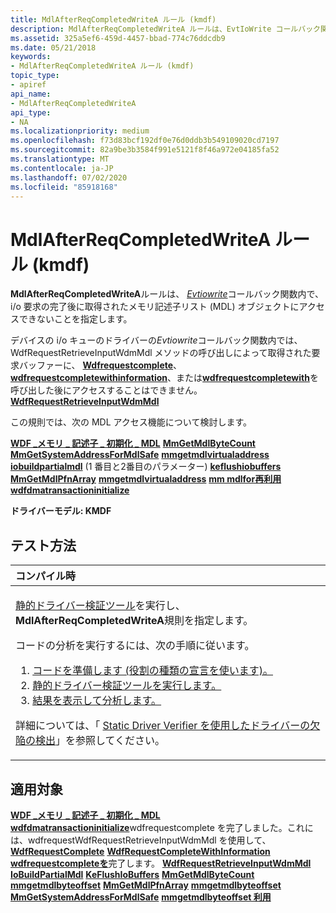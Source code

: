 ```yaml
---
title: MdlAfterReqCompletedWriteA ルール (kmdf)
description: MdlAfterReqCompletedWriteA ルールは、EvtIoWrite コールバック関数内で、i/o 要求の完了後に取得されたメモリ記述子リスト (MDL) オブジェクトにアクセスできないことを指定します。
ms.assetid: 325a5ef6-459d-4457-bbad-774c76ddcdb9
ms.date: 05/21/2018
keywords:
- MdlAfterReqCompletedWriteA ルール (kmdf)
topic_type:
- apiref
api_name:
- MdlAfterReqCompletedWriteA
api_type:
- NA
ms.localizationpriority: medium
ms.openlocfilehash: f73d83bcf192df0e76d0ddb3b549109020cd7197
ms.sourcegitcommit: 82a9be3b3584f991e5121f8f46a972e04185fa52
ms.translationtype: MT
ms.contentlocale: ja-JP
ms.lasthandoff: 07/02/2020
ms.locfileid: "85918168"
---
```

# <a name="mdlafterreqcompletedwritea-rule-kmdf"></a>MdlAfterReqCompletedWriteA ルール (kmdf)


**MdlAfterReqCompletedWriteA**ルールは、 [*Evtiowrite*](https://docs.microsoft.com/windows-hardware/drivers/ddi/wdfio/nc-wdfio-evt_wdf_io_queue_io_write)コールバック関数内で、i/o 要求の完了後に取得されたメモリ記述子リスト (MDL) オブジェクトにアクセスできないことを指定します。

デバイスの i/o キューのドライバーの*Evtiowrite*コールバック関数内では、WdfRequestRetrieveInputWdmMdl メソッドの呼び出しによって取得された要求バッファーに、 [**Wdfrequestcomplete**](https://docs.microsoft.com/windows-hardware/drivers/ddi/wdfrequest/nf-wdfrequest-wdfrequestcomplete)、 [**wdfrequestcompletewithinformation**](https://docs.microsoft.com/windows-hardware/drivers/ddi/wdfrequest/nf-wdfrequest-wdfrequestcompletewithinformation)、または[**wdfrequestcompletewith**](https://docs.microsoft.com/windows-hardware/drivers/ddi/wdfrequest/nf-wdfrequest-wdfrequestcompletewithpriorityboost)を呼び出した後にアクセスすることはできません。 [**WdfRequestRetrieveInputWdmMdl**](https://docs.microsoft.com/windows-hardware/drivers/ddi/wdfrequest/nf-wdfrequest-wdfrequestretrieveinputwdmmdl)

この規則では、次の MDL アクセス機能について検討します。

[**WDF \_メモリ \_ 記述子 \_ 初期化 \_ MDL**](https://docs.microsoft.com/windows-hardware/drivers/ddi/wdfmemory/nf-wdfmemory-wdf_memory_descriptor_init_mdl) 
 [**MmGetMdlByteCount**](https://docs.microsoft.com/windows-hardware/drivers/ddi/wdm/nf-wdm-mmgetmdlbytecount) 
 [**MmGetSystemAddressForMdlSafe**](https://docs.microsoft.com/windows-hardware/drivers/kernel/mm-bad-pointer) 
 [**mmgetmdlvirtualaddress**](https://docs.microsoft.com/windows-hardware/drivers/kernel/mm-bad-pointer) 
 [**iobuildpartialmdl**](https://docs.microsoft.com/windows-hardware/drivers/ddi/wdm/nf-wdm-iobuildpartialmdl) (1 番目と2番目のパラメーター) [**keflushiobuffers**](https://docs.microsoft.com/windows-hardware/drivers/ddi/wdm/nf-wdm-keflushiobuffers) 
 [**MmGetMdlPfnArray**](https://docs.microsoft.com/windows-hardware/drivers/kernel/mm-bad-pointer) 
 [**mmgetmdlvirtualaddress**](https://docs.microsoft.com/windows-hardware/drivers/kernel/mm-bad-pointer) 
 [**mm mdlfor再利用**](https://docs.microsoft.com/windows-hardware/drivers/kernel/mm-bad-pointer) 
 [**wdfdmatransactioninitialize**](https://docs.microsoft.com/windows-hardware/drivers/ddi/wdfdmatransaction/nf-wdfdmatransaction-wdfdmatransactioninitialize)

**ドライバーモデル: KMDF**

<a name="how-to-test"></a>テスト方法
-----------

<table>
<colgroup>
<col width="100%" />
</colgroup>
<thead>
<tr class="header">
<th align="left">コンパイル時</th>
</tr>
</thead>
<tbody>
<tr class="odd">
<td align="left"><p><a href="https://docs.microsoft.com/windows-hardware/drivers/devtest/static-driver-verifier" data-raw-source="[Static Driver Verifier](https://docs.microsoft.com/windows-hardware/drivers/devtest/static-driver-verifier)">静的ドライバー検証ツール</a>を実行し、 <strong>MdlAfterReqCompletedWriteA</strong>規則を指定します。</p>
コードの分析を実行するには、次の手順に従います。
<ol>
<li><a href="https://docs.microsoft.com/windows-hardware/drivers/devtest/using-static-driver-verifier-to-find-defects-in-drivers#preparing-your-source-code" data-raw-source="[Prepare your code (use role type declarations).](https://docs.microsoft.com/windows-hardware/drivers/devtest/using-static-driver-verifier-to-find-defects-in-drivers#preparing-your-source-code)">コードを準備します (役割の種類の宣言を使います)。</a></li>
<li><a href="https://docs.microsoft.com/windows-hardware/drivers/devtest/using-static-driver-verifier-to-find-defects-in-drivers#running-static-driver-verifier" data-raw-source="[Run Static Driver Verifier.](https://docs.microsoft.com/windows-hardware/drivers/devtest/using-static-driver-verifier-to-find-defects-in-drivers#running-static-driver-verifier)">静的ドライバー検証ツールを実行します。</a></li>
<li><a href="https://docs.microsoft.com/windows-hardware/drivers/devtest/using-static-driver-verifier-to-find-defects-in-drivers#viewing-and-analyzing-the-results" data-raw-source="[View and analyze the results.](https://docs.microsoft.com/windows-hardware/drivers/devtest/using-static-driver-verifier-to-find-defects-in-drivers#viewing-and-analyzing-the-results)">結果を表示して分析します。</a></li>
</ol>
<p>詳細については、「 <a href="https://docs.microsoft.com/windows-hardware/drivers/devtest/using-static-driver-verifier-to-find-defects-in-drivers" data-raw-source="[Using Static Driver Verifier to Find Defects in Drivers](https://docs.microsoft.com/windows-hardware/drivers/devtest/using-static-driver-verifier-to-find-defects-in-drivers)">Static Driver Verifier を使用したドライバーの欠陥の検出</a>」を参照してください。</p></td>
</tr>
</tbody>
</table>

<a name="applies-to"></a>適用対象
----------

[**WDF \_メモリ \_ 記述子 \_ 初期化 \_ MDL**](https://docs.microsoft.com/windows-hardware/drivers/ddi/wdfmemory/nf-wdfmemory-wdf_memory_descriptor_init_mdl) 
 [**wdfdmatransactioninitialize**](https://docs.microsoft.com/windows-hardware/drivers/ddi/wdfdmatransaction/nf-wdfdmatransaction-wdfdmatransactioninitialize)wdfrequestcomplete を完了しました。これには、wdfrequestWdfRequestRetrieveInputWdmMdl を使用して、 
 [**WdfRequestComplete**](https://docs.microsoft.com/windows-hardware/drivers/ddi/wdfrequest/nf-wdfrequest-wdfrequestcomplete) 
 [**WdfRequestCompleteWithInformation**](https://docs.microsoft.com/windows-hardware/drivers/ddi/wdfrequest/nf-wdfrequest-wdfrequestcompletewithinformation) 
 [**wdfrequestcompleteを**](https://docs.microsoft.com/windows-hardware/drivers/ddi/wdfrequest/nf-wdfrequest-wdfrequestcompletewithpriorityboost)完了します。 
 [**WdfRequestRetrieveInputWdmMdl**](https://docs.microsoft.com/windows-hardware/drivers/ddi/wdfrequest/nf-wdfrequest-wdfrequestretrieveinputwdmmdl) 
 [**IoBuildPartialMdl**](https://docs.microsoft.com/windows-hardware/drivers/ddi/wdm/nf-wdm-iobuildpartialmdl) 
 [**KeFlushIoBuffers**](https://docs.microsoft.com/windows-hardware/drivers/ddi/wdm/nf-wdm-keflushiobuffers) 
 [**MmGetMdlByteCount**](https://docs.microsoft.com/windows-hardware/drivers/ddi/wdm/nf-wdm-mmgetmdlbytecount) 
 [**mmgetmdlbyteoffset**](https://docs.microsoft.com/windows-hardware/drivers/kernel/mm-bad-pointer) 
 [**MmGetMdlPfnArray**](https://docs.microsoft.com/windows-hardware/drivers/kernel/mm-bad-pointer) 
 [**mmgetmdlbyteoffset**](https://docs.microsoft.com/windows-hardware/drivers/kernel/mm-bad-pointer) 
 [**MmGetSystemAddressForMdlSafe**](https://docs.microsoft.com/windows-hardware/drivers/kernel/mm-bad-pointer) 
 [**mmgetmdlbyteoffset 利用**](https://docs.microsoft.com/windows-hardware/drivers/kernel/mm-bad-pointer)








